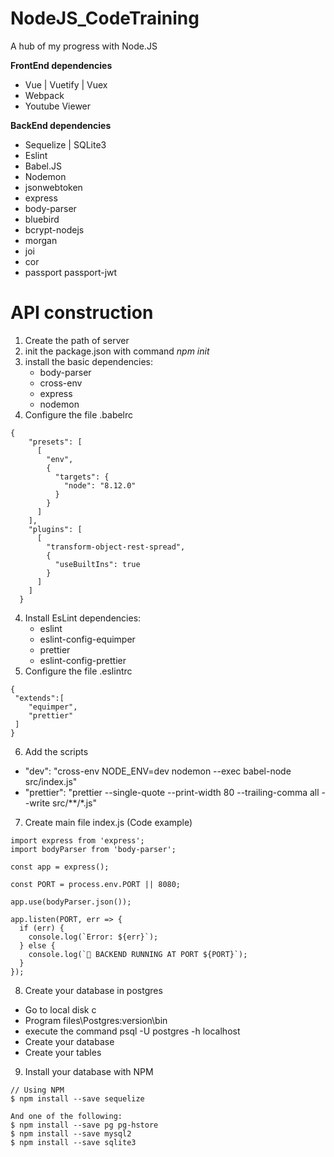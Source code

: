 # NodeJS_CodeTraining
A hub of my progress with Node.JS

**FrontEnd dependencies**
- Vue | Vuetify | Vuex
- Webpack
- Youtube Viewer

**BackEnd dependencies**
- Sequelize | SQLite3
- Eslint
- Babel.JS
- Nodemon
- jsonwebtoken
- express
- body-parser
- bluebird
- bcrypt-nodejs
- morgan
- joi
- cor
- passport passport-jwt

# API construction
1. Create the path of server
2. init the package.json with command *npm init*
3. install the basic dependencies:
    - body-parser
    - cross-env
    - express
    - nodemon
4. Configure the file .babelrc
~~~~
{
    "presets": [
      [
        "env",
        {
          "targets": {
            "node": "8.12.0"
          }
        }
      ]
    ],
    "plugins": [
      [
        "transform-object-rest-spread",
        {
          "useBuiltIns": true
        }
      ]
    ]
  }
~~~~
4. Install EsLint dependencies:
    - eslint
    - eslint-config-equimper
    - prettier
    - eslint-config-prettier
5. Configure the file .eslintrc 
~~~~
{
 "extends":[
    "equimper",
    "prettier"
 ]
}
~~~~
6. Add the scripts
  - "dev": "cross-env NODE_ENV=dev nodemon --exec babel-node src/index.js"
  - "prettier": "prettier --single-quote --print-width 80 --trailing-comma all --write src/**/*.js"
7. Create main file index.js (Code example)
~~~~
import express from 'express';
import bodyParser from 'body-parser';

const app = express();

const PORT = process.env.PORT || 8080;

app.use(bodyParser.json());

app.listen(PORT, err => {
  if (err) {
    console.log(`Error: ${err}`);
  } else {
    console.log(`🚀 BACKEND RUNNING AT PORT ${PORT}`);
  }
});
~~~~
8. Create your database in postgres
  - Go to local disk c
  - Program files\Postgres\:version\bin
  - execute the command psql -U postgres -h localhost 
  - Create your database
  - Create your tables
9. Install your database with NPM
~~~~
// Using NPM
$ npm install --save sequelize

And one of the following:
$ npm install --save pg pg-hstore
$ npm install --save mysql2
$ npm install --save sqlite3
~~~~
